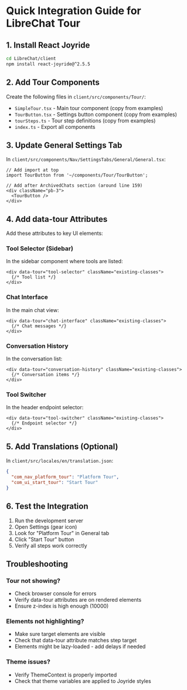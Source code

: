 # Quick Integration Guide for LibreChat Tour

## 1. Install React Joyride

```bash
cd LibreChat/client
npm install react-joyride@^2.5.5
```

## 2. Add Tour Components

Create the following files in `client/src/components/Tour/`:

- `SimpleTour.tsx` - Main tour component (copy from examples)
- `TourButton.tsx` - Settings button component (copy from examples)
- `tourSteps.ts` - Tour step definitions (copy from examples)
- `index.ts` - Export all components

## 3. Update General Settings Tab

In `client/src/components/Nav/SettingsTabs/General/General.tsx`:

```tsx
// Add import at top
import TourButton from '~/components/Tour/TourButton';

// Add after ArchivedChats section (around line 159)
<div className="pb-3">
  <TourButton />
</div>
```

## 4. Add data-tour Attributes

Add these attributes to key UI elements:

### Tool Selector (Sidebar)
In the sidebar component where tools are listed:
```tsx
<div data-tour="tool-selector" className="existing-classes">
  {/* Tool list */}
</div>
```

### Chat Interface
In the main chat view:
```tsx
<div data-tour="chat-interface" className="existing-classes">
  {/* Chat messages */}
</div>
```

### Conversation History
In the conversation list:
```tsx
<div data-tour="conversation-history" className="existing-classes">
  {/* Conversation items */}
</div>
```

### Tool Switcher
In the header endpoint selector:
```tsx
<div data-tour="tool-switcher" className="existing-classes">
  {/* Endpoint selector */}
</div>
```

## 5. Add Translations (Optional)

In `client/src/locales/en/translation.json`:

```json
{
  "com_nav_platform_tour": "Platform Tour",
  "com_ui_start_tour": "Start Tour"
}
```

## 6. Test the Integration

1. Run the development server
2. Open Settings (gear icon)
3. Look for "Platform Tour" in General tab
4. Click "Start Tour" button
5. Verify all steps work correctly

## Troubleshooting

### Tour not showing?
- Check browser console for errors
- Verify data-tour attributes are on rendered elements
- Ensure z-index is high enough (10000)

### Elements not highlighting?
- Make sure target elements are visible
- Check that data-tour attribute matches step target
- Elements might be lazy-loaded - add delays if needed

### Theme issues?
- Verify ThemeContext is properly imported
- Check that theme variables are applied to Joyride styles